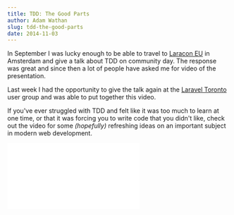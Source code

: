 ```yaml
---
title: TDD: The Good Parts
author: Adam Wathan
slug: tdd-the-good-parts
date: 2014-11-03
---
```


In September I was lucky enough to be able to travel to [Laracon EU](http://laracon.eu/2014/) in Amsterdam and give a talk about TDD on community day. The response was great and since then a lot of people have asked me for video of the presentation.

Last week I had the opportunity to give the talk again at the [Laravel Toronto](http://www.meetup.com/Laravel-Toronto/) user group and was able to put together this video.

If you've ever struggled with TDD and felt like it was too much to learn at one time, or that it was forcing you to write code that you didn't like, check out the video for some *(hopefully)* refreshing ideas on an important subject in modern web development.

<div class="talk-video">
    <iframe src="//player.vimeo.com/video/110388553" frameborder="0" webkitallowfullscreen mozallowfullscreen allowfullscreen></iframe>
</div>
